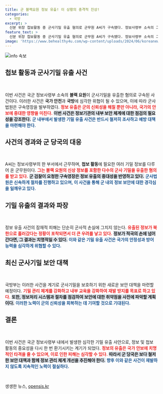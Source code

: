 ```yaml
---
title: 군 블랙요원 정보 유출! 이 상황의 충격적 진상!
categories:
  - 국방
excerpt: >
  신분 위장 첩보활동 중 군사기밀 유출 혐의로 군무원 A씨가 구속됐다. 정보사령부 소속의 그는 블랙 요원의 신상정보를 중국 동포에게 넘겼으며, 이 기밀이 북한으로도 흘러갔다는 의혹이 제기됐다.
feature_text: >
  신분 위장 첩보활동 중 군사기밀 유출 혐의로 군무원 A씨가 구속됐다. 정보사령부 소속의 그는 블랙 요원의 신상정보를 중국 동포에게 넘겼으며, 이 기밀이 북한으로도 흘러갔다는 의혹이 제기됐다.
image: 'https://www.behealthy4u.com/wp-content/uploads/2024/06/koreanews.jpg'
---
```


<p><img src="https://www.behealthy4u.com/wp-content/uploads/2024/06/koreanews.jpg" alt="info 속보" /></p>

<h2 data-ke-size="size26">첩보 활동과 군사기밀 유출 사건</h2>

<p data-ke-size="size16">&nbsp;</p>

<p>이번 사건은 국군 정보사령부 소속의 <strong>블랙 요원</strong>이 군사기밀을 유출한 혐의로 구속된 사건이다. 이러한 사건은 <strong>국가 안전</strong>과 <strong>국방</strong>에 심각한 위협이 될 수 있으며, 이에 따라 군사 법원은 구속영장을 발부하였다. <b><span style="color: #ee2323;">정보 유출은 군의 신뢰성을 해칠 뿐만 아니라, 국가의 안보에 중대한 영향을 미친다.</span></b> <b><span style="background-color: #21538527;">이번 사건은 정보기관의 내부 보안 체계에 대한 점검의 필요성을 강조한다.</span></b> <b><span style="color: #1a5490;">군 내부에서 발생한 기밀 유출 사건은 반드시 철저히 조사하고 예방 대책을 마련해야 한다.</span></b> </p>

<h2 data-ke-size="size26">사건의 경과와 군 당국의 대응</h2>

<p data-ke-size="size16">&nbsp;</p>

<p>A씨는 정보사령부의 한 부서에서 근무하며, <strong>첩보 활동</strong>에 필요한 여러 기밀 정보를 다루어 온 군무원이다. <b><span style="color: #ee2323;">그는 블랙 요원의 신상 정보를 포함한 다수의 군사 기밀을 유출한 혐의를 받고 있다.</span></b> <b><span style="background-color: #21538527;">군 검찰이 요청한 구속영장은 정보 유출의 중대성을 반영하고 있다.</span></b> <b><span style="color: #1a5490;">군사법원은 신속하게 절차를 진행하고 있으며, 이 사건을 통해 군 내의 정보 보안에 대한 경각심을 일깨우고 있다.</span></b></p>

<h2 data-ke-size="size26">기밀 유출의 결과와 파장</h2>

<p data-ke-size="size16">&nbsp;</p>

<p>정보 유출 사건의 잠재적 피해는 단순히 군사적 손실에 그치지 않는다. <b><span style="color: #ee2323;">유출된 정보가 북한으로 흘러갔다는 정황이 포착되면서 더 큰 우려를 낳고 있다.</span></b> <b><span style="background-color: #21538527;">정보가 적국의 손에 넘어간다면, 그 결과는 치명적일 수 있다.</span></b> <b><span style="color: #1a5490;">이와 같은 기밀 유출 사건은 국가의 안정성과 방어 능력을 심각하게 위협할 수 있다.</span></b></p>

<h2 data-ke-size="size26">최신 군사기밀 보안 대책</h2>

<p data-ke-size="size16">&nbsp;</p>

<p>국방부는 이러한 사건을 계기로 군사기밀을 보호하기 위한 새로운 보안 대책을 마련할 예정이다. <b><span style="color: #ee2323;">기밀 관리 체계를 강화하고 내부 교육을 강화하여 재발 방지를 목표로 하고 있다.</span></b> <b><span style="background-color: #21538527;">또한, 정보처리 시스템과 절차를 점검하여 보안에 대한 취약점을 사전에 파악할 계획이다.</span></b> <b><span style="color: #1a5490;">이러한 노력이 군의 신뢰성을 회복하는 데 기여할 것으로 기대된다.</span></b></p>

<h2 data-ke-size="size26">결론</h2>

<p data-ke-size="size16">&nbsp;</p>

<p>이번 사건은 국군 정보사령부 내에서 발생한 심각한 기밀 유출 사안으로, 정보 및 첩보 활동의 중요성을 다시 한 번 환기시키는 계기가 되었다. <b><span style="color: #ee2323;">정보의 유출은 국가 안보에 치명적인 타격을 줄 수 있으며, 이로 인한 피해는 심각할 수 있다.</span></b> <b><span style="background-color: #21538527;">따라서 군 당국은 보다 철저한 보안 대책과 함께 정보 관리 체계 개선을 추진해야 한다.</span></b> <b><span style="color: #1a5490;">향후 이와 같은 사건이 재발하지 않도록 지속적인 노력이 절실하다.</span></b> </p>

<p data-ke-size="size16">&nbsp;</p>
생생한 뉴스, <a href="https://opensis.kr" rel="dofollow">opensis.kr</a>


